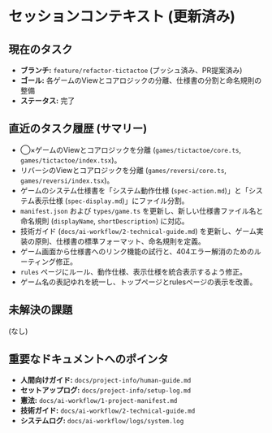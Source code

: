 # セッションコンテキスト (更新済み)

## 現在のタスク
- **ブランチ:** `feature/refactor-tictactoe` (プッシュ済み、PR提案済み)
- **ゴール:** 各ゲームのViewとコアロジックの分離、仕様書の分割と命名規則の整備
- **ステータス:** 完了

## 直近のタスク履歴 (サマリー)
- ◯×ゲームのViewとコアロジックを分離 (`games/tictactoe/core.ts`, `games/tictactoe/index.tsx`)。
- リバーシのViewとコアロジックを分離 (`games/reversi/core.ts`, `games/reversi/index.tsx`)。
- ゲームのシステム仕様書を「システム動作仕様 (`spec-action.md`)」と「システム表示仕様 (`spec-display.md`)」にファイル分割。
- `manifest.json` および `types/game.ts` を更新し、新しい仕様書ファイル名と命名規則 (`displayName`, `shortDescription`) に対応。
- 技術ガイド (`docs/ai-workflow/2-technical-guide.md`) を更新し、ゲーム実装の原則、仕様書の標準フォーマット、命名規則を定義。
- ゲーム画面から仕様書へのリンク機能の試行と、404エラー解消のためのルーティング修正。
- `rules` ページにルール、動作仕様、表示仕様を統合表示するよう修正。
- ゲーム名の表記ゆれを統一し、トップページとrulesページの表示を改善。

## 未解決の課題
(なし)

## 重要なドキュメントへのポインタ
- **人間向けガイド:** `docs/project-info/human-guide.md`
- **セットアップログ:** `docs/project-info/setup-log.md`
- **憲法:** `docs/ai-workflow/1-project-manifest.md`
- **技術ガイド:** `docs/ai-workflow/2-technical-guide.md`
- **システムログ:** `docs/ai-workflow/logs/system.log`